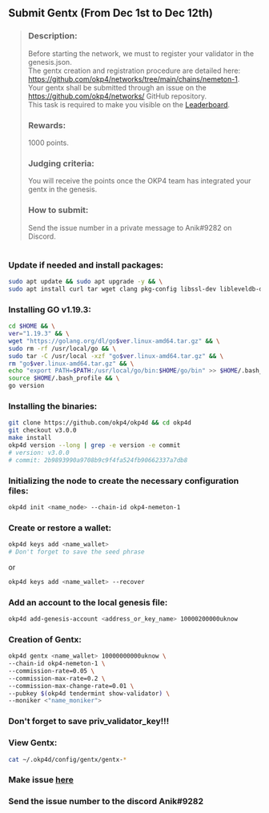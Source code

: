 ## Submit Gentx (From Dec 1st to Dec 12th)
> ### Description: 
> Before starting the network, we must to register your validator in the genesis.json.   
> The gentx creation and registration procedure are detailed here: https://github.com/okp4/networks/tree/main/chains/nemeton-1.   
> Your gentx shall be submitted through an issue on the https://github.com/okp4/networks/ GitHub repository.   
> This task is required to make you visible on the [Leaderboard](https://nemeton.okp4.network/leaderboard#leaderboard).   
> 
> ### Rewards:
> 1000 points.    
> 
> ### Judging criteria: 
> You will receive the points once the OKP4 team has integrated your gentx in the genesis.
> 
> ### How to submit:
> Send the issue number in a private message to Anik#9282 on Discord.
#
### Update if needed and install packages:
```bash
sudo apt update && sudo apt upgrade -y && \
sudo apt install curl tar wget clang pkg-config libssl-dev libleveldb-dev jq build-essential bsdmainutils git make ncdu htop screen unzip bc fail2ban htop -y
```
### Installing GO v1.19.3:
```bash
cd $HOME && \
ver="1.19.3" && \
wget "https://golang.org/dl/go$ver.linux-amd64.tar.gz" && \
sudo rm -rf /usr/local/go && \
sudo tar -C /usr/local -xzf "go$ver.linux-amd64.tar.gz" && \
rm "go$ver.linux-amd64.tar.gz" && \
echo "export PATH=$PATH:/usr/local/go/bin:$HOME/go/bin" >> $HOME/.bash_profile && \
source $HOME/.bash_profile && \
go version
```


### Installing the binaries:

```bash
git clone https://github.com/okp4/okp4d && cd okp4d
git checkout v3.0.0
make install
okp4d version --long | grep -e version -e commit
# version: v3.0.0
# commit: 2b9893990a9708b9c9f4fa524fb90662337a7db8
```



### Initializing the node to create the necessary configuration files:
```bash 
okp4d init <name_node> --chain-id okp4-nemeton-1
```

### Create or restore a wallet:
```bash
okp4d keys add <name_wallet>
# Don't forget to save the seed phrase
```
or
```bash
okp4d keys add <name_wallet> --recover
```

### Add an account to the local genesis file:
```bash
okp4d add-genesis-account <address_or_key_name> 10000200000uknow
```


### Creation of Gentx:
```bash
okp4d gentx <name_wallet> 10000000000uknow \
--chain-id okp4-nemeton-1 \
--commission-rate=0.05 \
--commission-max-rate=0.2 \
--commission-max-change-rate=0.01 \
--pubkey $(okp4d tendermint show-validator) \
--moniker <"name_moniker">
```
### Don't forget to save priv_validator_key!!!

### View Gentx:
```bash
cat ~/.okp4d/config/gentx/gentx-*
```

### Make issue [here](https://github.com/okp4/networks/issues)
### Send the issue number to the discord Anik#9282
